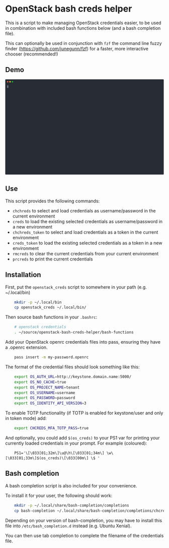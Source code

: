 OpenStack bash creds helper
===========================
This is a script to make managing OpenStack credentials easier, to be used in
combination with included bash functions below (and a bash completion file).

This can optionally be used in conjunction with `fzf` the command line fuzzy
finder (https://github.com/junegunn/fzf) for a faster, more interactive chooser
(recommended!)


Demo
----
<p align="center"><img width="800" src="chcreds.svg"></p>


Use
---
This script provides the following commands:

  * `chchreds` to select and load credentials as username/password in the current environment
  * `creds`    to load the existing selected credentials as username/password in a new environment
  * `chchreds_token` to select and load credentials as a token in the current environment
  * `creds_token`    to load the existing selected credentials as a token in a new environment
  * `rmcreds`  to clear the current credentials from your current environment
  * `prcreds`  to print the current credentials


Installation
---------------
First, put the `openstack_creds` script to somewhere in your path (e.g. ~/.local/bin)

``` sh
    mkdir -p ~/.local/bin
    cp openstack_creds ~/.local/bin/
```

Then source bash functions in your `.bashrc`:

``` sh
	# openstack credentials
    . ~/source/openstack-bash-creds-helper/bash-functions
```

Add your OpenStack openrc credentials files into pass, ensuring they have a
.openrc extension.

``` sh
    pass insert -m my-password.openrc
```

The format of the credential files should look something like this:

``` sh
    export OS_AUTH_URL=http://keystone.domain.name:5000/
    export OS_NO_CACHE=true
    export OS_PROJECT_NAME=tenant
    export OS_USERNAME=username
    export OS_PASSWORD=password
    export OS_IDENTITY_API_VERSION=3
```
To enable TOTP functionality (if TOTP is enabled for keystone/user and only in token mode) add:
``` sh
    export CHCREDS_MFA_TOTP_PASS=true
```


And optionally, you could add `$(os_creds)` to your PS1 var for printing your
currently loaded credentials in your prompt. For example (coloured):

```
    PS1='\[\033[01;32m\]\u@\h\[\033[01;34m\] \w\[\033[01;33m\]$(os_creds)\[\033[00m\] \$ '
```

Bash completion
---------------
A bash completion script is also included for your convenience.

To install it for your user, the following should work:

``` sh
    mkdir -p ~/.local/share/bash-completion/completions
    cp bash-completion ~/.local/share/bash-completion/completions/chcreds
```

Depending on your version of bash-completion, you may have to install this file into
`/etc/bash_completion.d` instead (e.g. Ubuntu Xenial).

You can then use tab completion to complete the filename of the credentials file.
